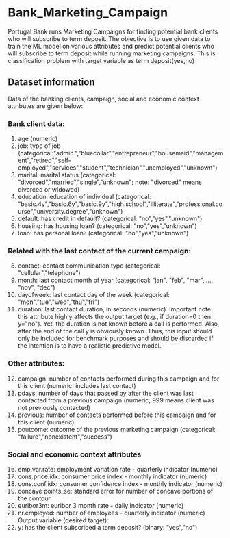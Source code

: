 # Bank_Marketing_Campaign
Portugal Bank runs Marketing Campaigns for finding potential bank clients who will subscribe to term deposit. The objective is to use given data to train the ML model on various attributes and predict potential clients who will subscribe to term deposit while running marketing campaigns. This is classification problem with target variable as term deposit(yes,no)

## Dataset information
Data of the banking clients, campaign, social and economic context attributes are given below:
### Bank client data:
1) age (numeric)
2) job: type of job (categorical:"admin.","bluecollar","entrepreneur","housemaid","management","retired","self-employed","services","student","technician","unemployed","unknown")
3) marital: marital status (categorical: "divorced","married","single","unknown"; note: "divorced" means divorced or widowed)
4) education: education of individual (categorical: "basic.4y","basic.6y","basic.9y","high.school","illiterate","professional.course","university.degree","unknown")
5) default: has credit in default? (categorical: "no","yes","unknown")
6) housing: has housing loan? (categorical: "no","yes","unknown")
7) loan: has personal loan? (categorical: "no","yes","unknown")
### Related with the last contact of the current campaign:
8) contact: contact communication type (categorical: "cellular","telephone")
9) month: last contact month of year (categorical: "jan", "feb", "mar", …, "nov", "dec")
10) dayofweek: last contact day of the week (categorical: "mon","tue","wed","thu","fri")
11) duration: last contact duration, in seconds (numeric). Important note: this attribute highly affects the output target (e.g., if duration=0 then y="no"). Yet, the duration is not known before a call is performed. Also, after the end of the call y is obviously known. Thus, this input should only be included for benchmark purposes and should be discarded if the intention is to have a realistic predictive model.
### Other attributes:
12) campaign: number of contacts performed during this campaign and for this client (numeric, includes last contact)
13) pdays: number of days that passed by after the client was last contacted from a previous campaign (numeric; 999 means client was not previously contacted)
14) previous: number of contacts performed before this campaign and for this client (numeric)
15) poutcome: outcome of the previous marketing campaign (categorical: "failure","nonexistent","success")
### Social and economic context attributes
16) emp.var.rate: employment variation rate - quarterly indicator (numeric)
17) cons.price.idx: consumer price index - monthly indicator (numeric)
18) cons.conf.idx: consumer confidence index - monthly indicator (numeric)
19) concave points_se: standard error for number of concave portions of the contour
20) euribor3m: euribor 3 month rate - daily indicator (numeric)
21) nr.employed: number of employees - quarterly indicator (numeric)
Output variable (desired target):
22) y: has the client subscribed a term deposit? (binary: "yes","no")

